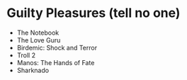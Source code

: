 # Guilty Pleasures (tell no one)
- The Notebook
- The Love Guru
- Birdemic: Shock and Terror
- Troll 2
- Manos: The Hands of Fate
- Sharknado
